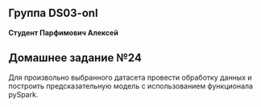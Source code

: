 ## Группа DS03-onl

__Студент Парфимович Алексей__

## Домашнее задание №24

Для произвольно выбранного датасета провести обработку данных и построить предсказательную модель с использованием функционала pySpark.